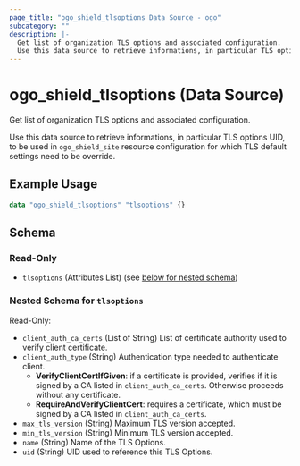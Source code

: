 ```yaml
---
page_title: "ogo_shield_tlsoptions Data Source - ogo"
subcategory: ""
description: |-
  Get list of organization TLS options and associated configuration.
  Use this data source to retrieve informations, in particular TLS options UID, to be used in ogo_shield_site resource configuration for which TLS default settings need to be override.
---
```


# ogo_shield_tlsoptions (Data Source)

Get list of organization TLS options and associated configuration.

Use this data source to retrieve informations, in particular TLS options UID, to be used in `ogo_shield_site` resource configuration for which TLS default settings need to be override.

## Example Usage

```terraform
data "ogo_shield_tlsoptions" "tlsoptions" {}
```

<!-- schema generated by tfplugindocs -->
## Schema

### Read-Only

- `tlsoptions` (Attributes List) (see [below for nested schema](#nestedatt--tlsoptions))

<a id="nestedatt--tlsoptions"></a>
### Nested Schema for `tlsoptions`

Read-Only:

- `client_auth_ca_certs` (List of String) List of certificate authority used to verify client certificate.
- `client_auth_type` (String) Authentication type needed to authenticate client.
  * **VerifyClientCertIfGiven**: if a certificate is provided, verifies if it is signed by a CA listed in `client_auth_ca_certs`. Otherwise proceeds without any certificate.
  * **RequireAndVerifyClientCert**: requires a certificate, which must be signed by a CA listed in `client_auth_ca_certs`.
- `max_tls_version` (String) Maximum TLS version accepted.
- `min_tls_version` (String) Minimum TLS version accepted.
- `name` (String) Name of the TLS Options.
- `uid` (String) UID used to reference this TLS Options.
